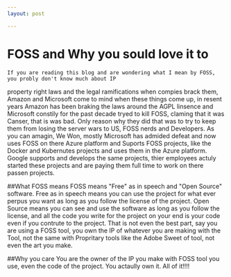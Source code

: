 ```yaml
---
layout: post

---
```


# FOSS and Why you sould love it to

    If you are reading this blog and are wondering what I mean by FOSS, you probly don't know much about IP
property right laws and the legal ramifications when compies brack them, Amazon and Microsoft come to mind
when these things come up, in resent years Amazon has been braking the laws around the AGPL linsence and Microsoft constily for the past decade tryed to kill FOSS, claming that it was Canser, that is was bad. Only reason why they did that was to try to keep them from losing the server wars to US, FOSS nerds and Developers.
As you can amagin, We Won, mostly Microsoft has admided defeat and now uses FOSS on there Azure platform and Suports FOSS projects, like the Docker and Kubernutes projects and uses them in the Azure platform. 
Google supports and develops the same projects, thier employees actuly started these projects and are paying them full time to work on there passen projects. 

##What FOSS means
    FOSS means "Free" as in speech and "Open Source" software. Free as in speech means you can use the project for what ever perpus you want as long as you follow the license of the project. Open Source means you can see and use the software as long as you follow the license, and all the code you write for the project on your end is your code even if you contrute to the project. That is not even the best part, say you are using a FOSS tool, you own the IP of whatever you are making with the Tool, not the same with Propritary tools like the Adobe Sweet of tool, not even the art you make.

##Why you care
    You are the owner of the IP you make with FOSS tool you use, even the code of the project. You actaully own it. All of it!!!!
